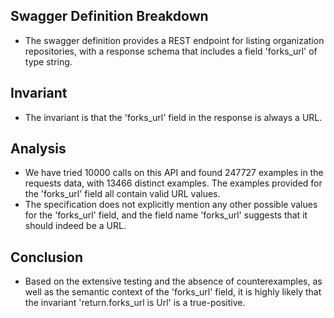 ## Swagger Definition Breakdown
- The swagger definition provides a REST endpoint for listing organization repositories, with a response schema that includes a field 'forks_url' of type string.

## Invariant
- The invariant is that the 'forks_url' field in the response is always a URL.

## Analysis
- We have tried 10000 calls on this API and found 247727 examples in the requests data, with 13466 distinct examples. The examples provided for the 'forks_url' field all contain valid URL values.
- The specification does not explicitly mention any other possible values for the 'forks_url' field, and the field name 'forks_url' suggests that it should indeed be a URL.

## Conclusion
- Based on the extensive testing and the absence of counterexamples, as well as the semantic context of the 'forks_url' field, it is highly likely that the invariant 'return.forks_url is Url' is a true-positive.

